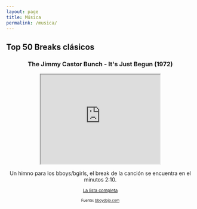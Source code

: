 ```yaml
---
layout: page
title: Música
permalink: /musica/
---
```



<div>
<h2>Top 50 Breaks clásicos</h2>
<div>

<div align = "center">
<h3>The Jimmy Castor Bunch - It's Just Begun (1972)</h3>    
<iframe width="320" height="240" source src="https://www.youtube.com/embed/WylCcdTrzS4">
</iframe>
<p>
    Un himno para los bboys/bgirls, el break de la canción se encuentra en el minutos 2:10.
</p>
</div>

<div align="center">
    <p>
        <a href="https://www.youtube.com/playlist?list=PLddzhyJapi1z1nvoI3XOod21zhdaLEum7"><small>La lista completa<small><a>
    <p>
<div>

<p>
    Fuente:
    <span><a href="https://bboydojo.com/">bboydojo.com</a></span>
</p>